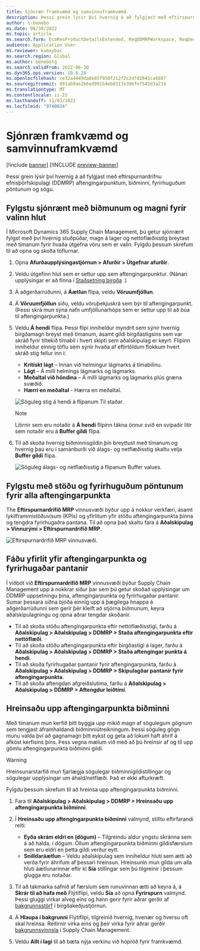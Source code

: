 ```yaml
---
title: Sjónræn framkvæmd og samvinnuframkvæmd
description: Þessi grein lýsir því hvernig á að fylgjast með eftirspurnardrifnu efnisþörfskipulagi (DDMRP) aftengingarpunktum, biðminni, fyrirhuguðum pöntunum og sögu.
author: t-benebo
ms.date: 06/30/2022
ms.topic: article
ms.search.form: EcoResProductDetailsExtended, ReqDDMRPWorkspace, ReqDecouplingPointsStatusByNetFlow, ReqDecouplingPointStatusByOnHand, ReqPlannedOrderForm, ReqItemDecoupledLeadTime
audience: Application User
ms.reviewer: kamaybac
ms.search.region: Global
ms.author: benebotg
ms.search.validFrom: 2022-06-30
ms.dyn365.ops.version: 10.0.28
ms.openlocfilehash: ce32a4449da8e85f958f212f2c2dfd2841ca6887
ms.sourcegitcommit: 491ab9ae2b6ed991b4eb0317e396fef542d3a21b
ms.translationtype: MT
ms.contentlocale: is-IS
ms.lasthandoff: 11/03/2022
ms.locfileid: "9740824"
---
```

# <a name="visual-and-collaborative-execution"></a>Sjónræn framkvæmd og samvinnuframkvæmd

[!include [banner](../../includes/banner.md)]
[!INCLUDE [preview-banner](../../includes/preview-banner.md)]
<!-- KFM: Preview until further notice -->

Þessi grein lýsir því hvernig á að fylgjast með eftirspurnardrifnu efnisþörfskipulagi (DDMRP) aftengingarpunktum, biðminni, fyrirhuguðum pöntunum og sögu.

## <a name="visually-track-buffers-and-quantities-for-a-selected-item"></a>Fylgstu sjónrænt með biðmunum og magni fyrir valinn hlut

Í Microsoft Dynamics 365 Supply Chain Management, þú getur sjónrænt fylgst með því hvernig stuðpúðar, magn á lager og nettóflæðisstig breytast með tímanum fyrir hvaða útgefna vöru sem er valin. Fylgdu þessum skrefum til að opna og skoða töflurnar.

1. Opna **Afurðaupplýsingastjórnun \> Afurðir \> Útgefnar afurðir**.
1. Veldu útgefinn hlut sem er settur upp sem aftengingarpunktur. (Nánari upplýsingar er að finna í [Staðsetning birgða](ddmrp-inventory-positioning.md) .)
1. Á aðgerðarrúðunni, á **Áætlun** flipa, veldu **Vöruumfjöllun**.
1. Á **Vöruumfjöllun** síðu, veldu vöruþekjuskrá sem býr til aftengingarpunkt. (Þessi skrá mun sýna nafn umfjöllunarhóps sem er settur upp til að búa til aftengingarpunkta.)
1. Veldu **Á hendi** flipa. Þessi flipi inniheldur myndrit sem sýnir hvernig birgðamagn breyst með tímanum, ásamt gildi birgðastigsins sem var skráð fyrir tiltekið tímabil í hvert skipti sem aðalskipulag er keyrt. Flipinn inniheldur einnig töflu sem sýnir hvaða af eftirtöldum flokkum hvert skráð stig fellur inn í:

    - **Krítískt lágt** – Innan við helmingur lágmarks á tímabilinu.
    - **Lágt** – Á milli helmings lágmarks og lágmarks.
    - **Meðaltal við höndina** – Á milli lágmarks og lágmarks plús græna svæðið.
    - **Hærri en meðaltal** - Hærra en meðaltal.

    ![Söguleg stig á hendi á flipanum Til staðar.](media/ddmrp-on-hand-graph.png "Söguleg stig á hendi á flipanum Til staðar")

    > [!NOTE]
    > Litirnir sem eru notaðir á **Á hendi** flipinn tákna önnur svið en svipaðir litir sem notaðir eru á **Buffer gildi** flipa.

1. Til að skoða hvernig biðminnisgildin þín breyttust með tímanum og hvernig þau eru í samanburði við álags- og netflæðisstig skaltu velja **Buffer gildi** flipa.

    ![Söguleg álags- og netflæðisstig á flipanum Buffer values.](media/ddmrp-buffer-values-graph.png "Söguleg álags- og netflæðisstig á flipanum Buffer values")

## <a name="track-the-status-and-planned-orders-for-all-decoupling-points"></a>Fylgstu með stöðu og fyrirhuguðum pöntunum fyrir alla aftengingarpunkta

The **Eftirspurnardrifið MRP** vinnusvæði býður upp á nokkur verkfæri, ásamt lykilframmistöðuvísum (KPIs) og yfirlitum yfir stöðu aftengingarpunkta þinna og tengdra fyrirhugaðra pantana. Til að opna það skaltu fara á **Aðalskipulag \> Vinnurými \> Eftirspurnardrifið MRP**.

![Eftirspurnardrifið MRP vinnusvæði.](media/ddmrp-workspace.png "Eftirspurnardrifið MRP vinnusvæði")

## <a name="get-overviews-of-decoupling-points-and-planned-orders"></a>Fáðu yfirlit yfir aftengingarpunkta og fyrirhugaðar pantanir

Í viðbót við **Eftirspurnardrifið MRP** vinnusvæði býður Supply Chain Management upp á nokkrar síður þar sem þú getur skoðað upplýsingar um DDMRP uppsetningu þína, aftengingarpunkta og fyrirhugaðar pantanir. Sumar þessara síðna bjóða einnig upp á þægilega hnappa á aðgerðarrúðunni sem gerir þér kleift að stjórna biðmunum, keyra aðalskipulagningu og opna aðrar tengdar skoðanir.

- Til að skoða stöðu aftengingarpunkta eftir nettóflæðisstigi, farðu á **Aðalskipulag \> Aðalskipulag \> DDMRP \> Staða aftengingarpunkta eftir nettóflæði**.
- Til að skoða stöðu aftengingarpunkta eftir birgðastigi á lager, farðu á **Aðalskipulag \> Aðalskipulag \> DDMRP \> Staða aftengingar punkta á hendi**.
- Til að skoða fyrirhugaðar pantanir fyrir aftengingarpunkta, farðu á **Aðalskipulag \> Aðalskipulag \> DDMRP \> Skipulagðar pantanir fyrir aftengingarpunkta**.
- Til að skoða aftengdan afgreiðslutíma, farðu á **Aðalskipulag \> Aðalskipulag \> DDMRP \> Aftengdur leiðtími**.

## <a name="clean-up-decoupling-point-buffer-values"></a>Hreinsaðu upp aftengingarpunkta biðminni

Með tímanum mun kerfið þitt byggja upp mikið magn af sögulegum gögnum sem tengjast áframhaldandi biðminniútreikningum. Þessi söguleg gögn munu valda því að gagnamagn þitt eykst og geta að lokum haft áhrif á afköst kerfisins þíns. Þess vegna mælum við með að þú hreinsir af og til upp gömlu aftengingarpunkta biðminni gildi.

> [!WARNING]
> Hreinsunarstarfið mun fjarlægja sögulegar biðminnigildistillingar og sögulegar upplýsingar um áhald/netflæði. Það er ekki afturkræft.

Fylgdu þessum skrefum til að hreinsa upp aftengingarpunkta biðminni.

1. Fara til **Aðalskipulag \> Aðalskipulag \> DDMRP \> Hreinsaðu upp aftengingarpunkta biðminni**.
1. Í **Hreinsaðu upp aftengingarpunkta biðminni** valmynd, stilltu eftirfarandi reiti:

    - **Eyða skrám eldri en (dögum)** – Tilgreindu aldur yngstu skránna sem á að halda, í dögum. Öllum aftengingarpunkta biðminni gildisfærslum sem eru eldri en þetta gildi verður eytt.
    - **Snilldaráætlun** – Veldu aðalskipulag sem inniheldur hluti sem ætti að verða fyrir áhrifum af þessari hreinsun. Hreinsunin mun gilda um alla hluti áætlunarinnar eftir kl **Sía** stillingar sem þú tilgreinir í þessum glugga eru notaðar.

1. Til að takmarka safnið af færslum sem runuvinnan ætti að keyra á, á **Skrár til að hafa með** Flýtiflipi, veldu **Sía** að opna **Fyrirspurn** valmynd. Þessi gluggi virkar alveg eins og hann gerir fyrir aðrar gerðir af [bakgrunnsstörf](../../../fin-ops-core/dev-itpro/sysadmin/batch-processing-overview.md) í birgðakeðjustjórnun.
1. Á **Hlaupa í bakgrunni** Flýtiflipi, tilgreinið hvernig, hvenær og hversu oft skal hreinsa. Reitirnir virka eins og þeir virka fyrir aðrar gerðir [bakgrunnsvinnsla](../../../fin-ops-core/dev-itpro/sysadmin/batch-processing-overview.md) í Supply Chain Management.
1. Veldu **Allt í lagi** til að bæta nýja verkinu við hópröð fyrir framkvæmd.
